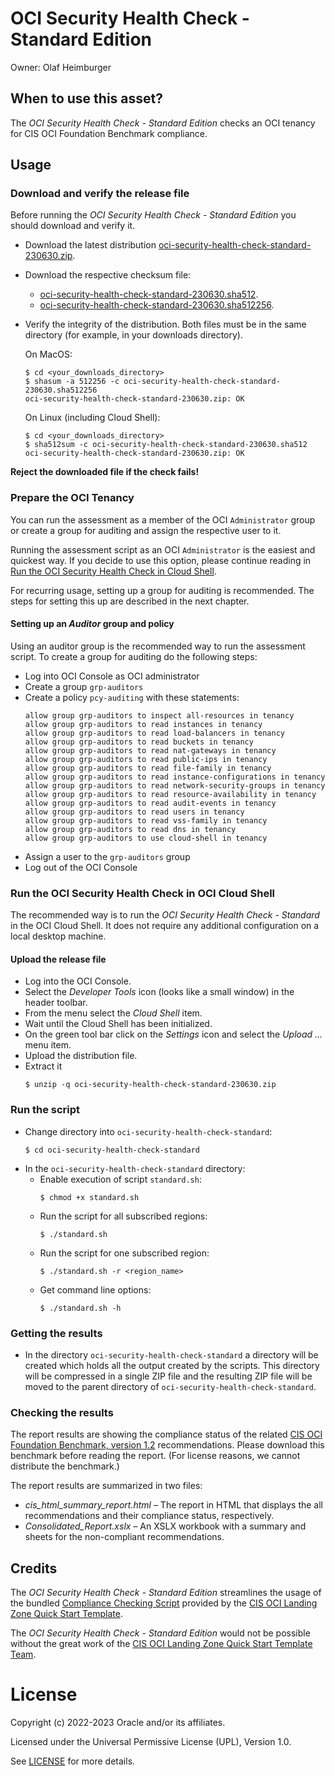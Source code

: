 # OCI Security Health Check - Standard Edition

Owner: Olaf Heimburger

## When to use this asset?

The *OCI Security Health Check - Standard Edition* checks an OCI tenancy for CIS OCI Foundation Benchmark compliance.

## Usage

### Download and verify the release file

Before running the *OCI Security Health Check - Standard Edition* you should download and verify it.

  - Download the latest distribution [oci-security-health-check-standard-230630.zip](https://github.com/oracle-devrel/technology-engineering/releases/download/oci-security-health-check-std-230630/oci-security-health-check-standard-230630.zip).
  - Download the respective checksum file:
    - [oci-security-health-check-standard-230630.sha512](https://github.com/oracle-devrel/technology-engineering/releases/download/oci-security-health-check-std-230630/oci-security-health-check-standard-230630.sha512).
    - [oci-security-health-check-standard-230630.sha512256](https://github.com/oracle-devrel/technology-engineering/releases/download/oci-security-health-check-std-230630/oci-security-health-check-standard-230630.sha512256).
  - Verify the integrity of the distribution. Both files must be in the same directory (for example, in your downloads directory).

    On MacOS:
    ```
    $ cd <your_downloads_directory>
    $ shasum -a 512256 -c oci-security-health-check-standard-230630.sha512256
    oci-security-health-check-standard-230630.zip: OK
    ```

    On Linux (including Cloud Shell):
    ```
    $ cd <your_downloads_directory>
    $ sha512sum -c oci-security-health-check-standard-230630.sha512
    oci-security-health-check-standard-230630.zip: OK
    ```

**Reject the downloaded file if the check fails!**

### Prepare the OCI Tenancy

You can run the assessment as a member of the OCI `Administrator` group or
create a group for auditing and assign the respective user to it.

Running the assessment script as an OCI `Administrator` is the easiest and
quickest way. If you decide to use this option, please continue reading in
[Run the OCI Security Health Check in Cloud Shell](#run-the-oci-security-health-check-in-cloud-shell).

For recurring usage, setting up a group for auditing is recommended. The
steps for setting this up are described in the next chapter.

#### Setting up an *Auditor* group and policy

Using an auditor group is the recommended way to run the assessment script.
To create a group for auditing do the following steps:

  - Log into OCI Console as OCI administrator
  - Create a group `grp-auditors`
  - Create a policy `pcy-auditing` with these statements:
    ```
    allow group grp-auditors to inspect all-resources in tenancy
    allow group grp-auditors to read instances in tenancy
    allow group grp-auditors to read load-balancers in tenancy
    allow group grp-auditors to read buckets in tenancy
    allow group grp-auditors to read nat-gateways in tenancy
    allow group grp-auditors to read public-ips in tenancy
    allow group grp-auditors to read file-family in tenancy
    allow group grp-auditors to read instance-configurations in tenancy
    allow group grp-auditors to read network-security-groups in tenancy
    allow group grp-auditors to read resource-availability in tenancy
    allow group grp-auditors to read audit-events in tenancy
    allow group grp-auditors to read users in tenancy
    allow group grp-auditors to read vss-family in tenancy
    allow group grp-auditors to read dns in tenancy
    allow group grp-auditors to use cloud-shell in tenancy
    ```
  - Assign a user to the `grp-auditors` group
  - Log out of the OCI Console

### Run the OCI Security Health Check in OCI Cloud Shell

The recommended way is to run the *OCI Security Health Check - Standard* in the OCI Cloud Shell. It does not require any additional configuration on a local desktop machine.

#### Upload the release file

  - Log into the OCI Console.
  - Select the *Developer Tools* icon (looks like a small window) in the header toolbar.
  - From the menu select the *Cloud Shell* item.
  - Wait until the Cloud Shell has been initialized.
  - On the green tool bar click on the *Settings* icon and select the *Upload ...* menu item.
  - Upload the distribution file.
  - Extract it
    ```
    $ unzip -q oci-security-health-check-standard-230630.zip
    ```

### Run the script
  - Change directory into `oci-security-health-check-standard`:
    ```
    $ cd oci-security-health-check-standard
    ```
  - In the `oci-security-health-check-standard` directory:
    - Enable execution of script `standard.sh`:
      ```
      $ chmod +x standard.sh
      ```
    - Run the script for all subscribed regions:
      ```
      $ ./standard.sh
      ```
    - Run the script for one subscribed region:
      ```
      $ ./standard.sh -r <region_name>
      ```
    - Get command line options:
      ```
      $ ./standard.sh -h
      ```

### Getting the results
  - In the directory `oci-security-health-check-standard` a directory will be created which
    holds all the output created by the scripts. This directory will be
    compressed in a single ZIP file and the resulting ZIP file will be moved to
    the parent directory of `oci-security-health-check-standard`.

### Checking the results

The report results are showing the compliance status of the related [CIS OCI Foundation Benchmark, version 1.2](https://www.cisecurity.org/benchmark/Oracle_Cloud) recommendations. Please download this benchmark before reading the report. (For license reasons, we cannot distribute the benchmark.)

The report results are summarized in two files:
- *cis_html_summary_report.html* &ndash; The report in HTML that displays the all recommendations and their compliance status, respectively.
- *Consolidated_Report.xslx* &ndash; An XSLX workbook with a summary and sheets for the non-compliant recommendations.

## Credits

The *OCI Security Health Check - Standard Edition* streamlines the usage of the bundled [Compliance Checking Script](https://github.com/oracle-quickstart/oci-cis-landingzone-quickstart/blob/main/compliance-script.md) provided by the [CIS OCI Landing Zone Quick Start Template](https://github.com/oracle-quickstart/oci-cis-landingzone-quickstart).

The *OCI Security Health Check - Standard Edition* would not be possible without the great work of the [CIS OCI Landing Zone Quick Start Template Team](https://github.com/oracle-quickstart/oci-cis-landingzone-quickstart/graphs/contributors).

# License

Copyright (c) 2022-2023 Oracle and/or its affiliates.

Licensed under the Universal Permissive License (UPL), Version 1.0.

See [LICENSE](https://github.com/oracle-devrel/technology-engineering/blob/folder-structure/LICENSE) for more details.
